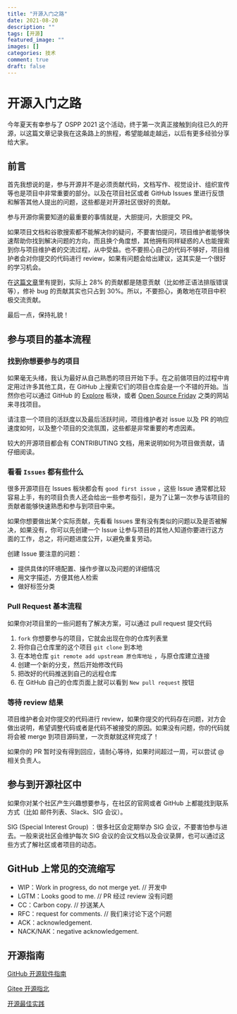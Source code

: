 ```yaml
---
title: "开源入门之路"
date: 2021-08-20
description: ""
tags: [开源]
featured_image: ""
images: []
categories: 技术
comment: true
draft: false
---
```


# 开源入门之路

今年夏天有幸参与了 OSPP 2021 这个活动，终于第一次真正接触到向往已久的开源，以这篇文章记录我在这条路上的旅程，希望能越走越远，以后有更多经验分享给大家。

## 前言

首先我想说的是，参与开源并不是必须贡献代码，文档写作、视觉设计、组织宣传等也是项目中非常重要的部分。以及在项目社区或者 GitHub Issues 里进行反馈和解答其他人提出的问题，这些都是对开源社区很好的贡献。

参与开源你需要知道的最重要的事情就是，大胆提问，大胆提交 PR。

如果项目文档和谷歌搜索都不能解决你的疑问，不要害怕提问，项目维护者能够快速帮助你找到解决问题的方向，而且换个角度想，其他拥有同样疑惑的人也能搜索到你与项目维护者的交流过程，从中受益。也不要担心自己的代码不够好，项目维护者会对你提交的代码进行 review，如果有问题会给出建议，这其实是一个很好的学习机会。

在[这篇文章](https://www.igor.pro.br/publica/papers/saner2016.pdf)里有提到，实际上 28% 的贡献都是随意贡献（比如修正语法排版错误等），修补 bug 的贡献其实也只占到 30%。所以，不要担心，勇敢地在项目中积极交流贡献。

最后一点，保持礼貌！

## 参与项目的基本流程

### 找到你想要参与的项目

如果毫无头绪，我认为最好从自己熟悉的项目开始下手。在之前做项目的过程中肯定用过许多其他工具，在 GitHub 上搜索它们的项目仓库会是一个不错的开始。当然你也可以通过 GitHub 的 [Explore](https://github.com/explore/) 板块，或者 [Open Source Friday](https://opensourcefriday.com/) 之类的网站来寻找项目。

请注意一个项目的活跃度以及最后活跃时间，项目维护者对 issue 以及 PR 的响应速度如何，以及整个项目的交流氛围，这些都是非常重要的考虑因素。 

较大的开源项目都会有 CONTRIBUTING 文档，用来说明如何为项目做贡献，请仔细阅读。

### 看看 `Issues` 都有些什么

很多开源项目在 Issues 板块都会有 `good first issue` ，这些 Issue 通常都比较容易上手，有的项目负责人还会给出一些参考指引，是为了让第一次参与该项目的贡献者能够快速熟悉和参与到项目中来。

如果你想要做出某个实际贡献，先看看 Issues 里有没有类似的问题以及是否被解决，如果没有，你可以先创建一个 Issue 让参与项目的其他人知道你要进行这方面的工作，总之，将问题进度公开，以避免重复劳动。

创建 Issue 要注意的问题：

- 提供具体的环境配置、操作步骤以及问题的详细情况
- 用文字描述，方便其他人检索
- 做好标签分类

### Pull Request 基本流程

如果你对项目里的一些问题有了解决方案，可以通过 pull request 提交代码

1. `fork` 你想要参与的项目，它就会出现在你的仓库列表里
2. 将你自己仓库里的这个项目 `git clone` 到本地
3. 在本地仓库 `git remote add upstream 原仓库地址` ，与原仓库建立连接
4. 创建一个新的分支，然后开始修改代码 
5. 把改好的代码推送到自己的远程仓库
6. 在 GitHub 自己的仓库页面上就可以看到 `New pull request` 按钮

### 等待 review 结果

项目维护者会对你提交的代码进行 review，如果你提交的代码存在问题，对方会做出说明，希望调整代码或者是代码不被接受的原因。如果没有问题，你的代码就将会被 merge 到项目源码里，一次贡献就这样完成了！

如果你的 PR 暂时没有得到回应，请耐心等待，如果时间超过一周，可以尝试 @ 相关负责人。

## 参与到开源社区中

如果你对某个社区产生兴趣想要参与，在社区的官网或者 GitHub 上都能找到联系方式（比如 邮件列表、Slack、SIG 会议）。

SIG (Special Interest Group) ：很多社区会定期举办 SIG 会议，不要害怕参与进去。一般来说社区会维护每次 SIG 会议的会议文档以及会议录屏，也可以通过这些方式了解社区或者项目的动态。

## GitHub 上常见的交流缩写

- WIP：Work in progress, do not merge yet.  // 开发中
- LGTM：Looks good to me.  // PR 经过 review 没有问题
- CC：Carbon copy.  // 抄送某人
- RFC：request for comments.  // 我们来讨论下这个问题
- ACK：acknowledgement.
- NACK/NAK：negative acknowledgement. 

## 开源指南

[GitHub 开源软件指南](https://opensource.guide/zh-hans/)

[Gitee 开源指北](https://gitee.com/opensource-guide/)

[开源最佳实践](http://surenpi.com/open-source-best-practice/)